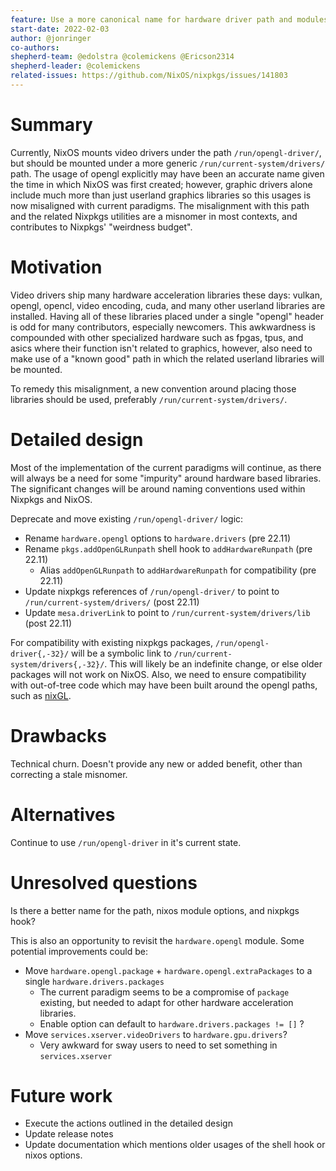 ```yaml
---
feature: Use a more canonical name for hardware driver path and modules
start-date: 2022-02-03
author: @jonringer
co-authors:
shepherd-team: @edolstra @colemickens @Ericson2314
shepherd-leader: @colemickens
related-issues: https://github.com/NixOS/nixpkgs/issues/141803
---
```


# Summary
[summary]: #summary

Currently, NixOS mounts video drivers under the path `/run/opengl-driver/`,
but should be mounted under a more generic `/run/current-system/drivers/` path.
The usage of opengl explicitly may have been an accurate name given the time
in which NixOS was first created; however, graphic drivers alone include much
more than just userland graphics libraries so this usages is now misaligned with
current paradigms. The misalignment with this path and the related Nixpkgs
utilities are a misnomer in most contexts, and contributes to Nixpkgs' 
"weirdness budget".

# Motivation
[motivation]: #motivation

Video drivers ship many hardware acceleration libraries these days: vulkan,
opengl, opencl, video encoding, cuda, and many other userland libraries are
installed. Having all of these libraries placed under a single "opengl" header
is odd for many contributors, especially newcomers. This awkwardness is
compounded with other specialized hardware such as fpgas, tpus, and asics
where their function isn't related to graphics, however, also need to make
use of a "known good" path in which the related userland libraries will be mounted.

To remedy this misalignment, a new convention around placing those libraries
should be used, preferably `/run/current-system/drivers/`.

# Detailed design
[design]: #detailed-design

Most of the implementation of the current paradigms will continue, as there
will always be a need for some "impurity" around hardware based libraries.
The significant changes will be around naming conventions used within
Nixpkgs and NixOS.

Deprecate and move existing `/run/opengl-driver/` logic:
- Rename `hardware.opengl` options to `hardware.drivers` (pre 22.11)
- Rename `pkgs.addOpenGLRunpath` shell hook to `addHardwareRunpath` (pre 22.11)
  - Alias `addOpenGLRunpath` to `addHardwareRunpath` for compatibility (pre 22.11)
- Update nixpkgs references of `/run/opengl-driver/` to point to `/run/current-system/drivers/` (post 22.11)
- Update `mesa.driverLink` to point to `/run/current-system/drivers/lib` (post 22.11)

For compatibility with existing nixpkgs packages, `/run/opengl-driver{,-32}/` will
be a symbolic link to `/run/current-system/drivers{,-32}/`. This will likely be
an indefinite change, or else older packages will not work on NixOS. Also,
we need to ensure compatibility with out-of-tree code which may have been built around
the opengl paths, such as [nixGL](https://github.com/guibou/nixGL).

# Drawbacks
[drawbacks]: #drawbacks

Technical churn. Doesn't provide any new or added benefit, other than
correcting a stale misnomer.

# Alternatives
[alternatives]: #alternatives

Continue to use `/run/opengl-driver` in it's current state.

# Unresolved questions
[unresolved]: #unresolved-questions

Is there a better name for the path, nixos module options, and nixpkgs hook?

This is also an opportunity to revisit the `hardware.opengl` module. Some
potential improvements could be:
- Move `hardware.opengl.package` + `hardware.opengl.extraPackages` to a single `hardware.drivers.packages`
  - The current paradigm seems to be a compromise of `package` existing, but needed to adapt for other hardware acceleration libraries.
  - Enable option can default to `hardware.drivers.packages != []` ?
- Move `services.xserver.videoDrivers` to `hardware.gpu.drivers`?
  - Very awkward for sway users to need to set something in `services.xserver`

# Future work
[future]: #future-work

- Execute the actions outlined in the detailed design
- Update release notes
- Update documentation which mentions older usages of the shell hook or nixos options.

